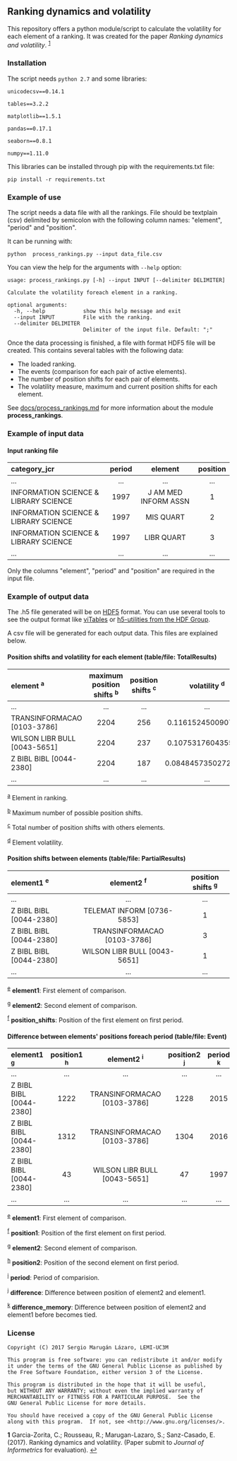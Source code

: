 
Ranking dynamics and volatility
-------------------------------

This repository offers a python module/script to calculate the volatility for each element of a ranking. It was created for the paper *Ranking dynamics and volatility*. <sup id="a1">[1](#f1)</sup>


### Installation

The script needs `python 2.7` and some libraries:

`unicodecsv==0.14.1`

`tables==3.2.2`

`matplotlib==1.5.1`

`pandas==0.17.1`

`seaborn==0.8.1`

`numpy==1.11.0`

This libraries can be installed through pip with the requirements.txt file:

`pip install -r requirements.txt`


### Example of use

The script needs a data file with all the rankings.
File should be textplain (csv) delimited by semicolon with the following column names: "element", "period" and "position".


It can be running with:

    python  process_rankings.py --input data_file.csv

You can view the help for the arguments with `--help` option:

    usage: process_rankings.py [-h] --input INPUT [--delimiter DELIMITER]

    Calculate the volatility foreach element in a ranking.
    
    optional arguments:
      -h, --help            show this help message and exit
      --input INPUT         File with the ranking.
      --delimiter DELIMITER
                            Delimiter of the input file. Default: ";"

Once the data processing is finished, a file with format HDF5 file will be created. This contains several tables with the following data:

* The loaded ranking.
* The events (comparison for each pair of active elements).
* The number of position shifts for each pair of elements.
* The volatility measure, maximum and current position shifts for each element.

See [docs/process_rankings.md](https://github.com/smarugan/uc3m_dynamics/docs/process_rankings.md) for more information about the module <b>process_rankings</b>.

### Example of input data

#### Input ranking file

|category_jcr|period|element|position|
|:-|:-:|:-:|:-:|
|...|...|...|...|
|INFORMATION SCIENCE & LIBRARY SCIENCE|1997|J AM MED INFORM ASSN|1|
|INFORMATION SCIENCE & LIBRARY SCIENCE|1997|MIS QUART|2|
|INFORMATION SCIENCE & LIBRARY SCIENCE|1997|LIBR QUART|3|
|...|...|...|...|


Only the columns "element", "period" and "position" are required in the input file.

### Example of output data

The .h5 file generated will be on [HDF5](https://support.hdfgroup.org/HDF5/) format. You can use several tools to see the output format like [viTables](http://vitables.org/) or [h5-utilities from the HDF Group](https://support.hdfgroup.org/products/hdf5_tools/#tools).

A csv file will be generated for each output data. This files are explained below.

#### Position shifts and volatility for each element (table/file: TotalResults)


|element <sup><a id="#note-a">a</a></sup>|maximum position shifts <sup><a id="#note-b">b</a></sup>|position shifts <sup><a id="#note-c">c</a></sup>|volatility <sup><a id="#note-d">d</a></sup>|
|:-|:-:|:-:|:-:|
|...|...|...|...|
|TRANSINFORMACAO [0103-3786]|2204|256|0.1161524500907441|
|WILSON LIBR BULL [0043-5651]|2204|237|0.1075317604355717|
|Z BIBL BIBL [0044-2380]|2204|187|0.08484573502722323|
|...|...|...|...|

<sup>[a](#note-a)</sup> Element in ranking.

<sup>[b](#note-b)</sup> Maximum number of possible position shifts.

<sup>[c](#note-c)</sup> Total number of position shifts with others elements.

<sup>[d](#note-d)</sup> Element volatility.


#### Position shifts between elements (table/file: PartialResults)

|element1 <sup><a id="#note-e">e</a></sup>|element2 <sup><a id="#note-f">f</a></sup>|position shifts <sup><a id="#note-g">g</a></sup>|
|:-|:-:|:-:|
|...|...|...|
|Z BIBL BIBL [0044-2380]|TELEMAT INFORM [0736-5853]|1|
|Z BIBL BIBL [0044-2380]|TRANSINFORMACAO [0103-3786]|3|
|Z BIBL BIBL [0044-2380]|WILSON LIBR BULL [0043-5651]|1|
|...|...|...|


<sup>[e](#note-e)</sup> **element1**: First element of comparison.

<sup>[g](#note-g)</sup> **element2**: Second element of comparison.

<sup>[f](#note-f)</sup> **position_shifts**: Position of the first element on first period.


#### Difference between elements' positions foreach period (table/file: Event)

|element1 <sup><a id="#note-g">g</a></sup>|position1 <sup><a id="#note-h">h</a></sup>|element2 <sup><a id="#note-i">i</a></sup>|position2 <sup><a id="#note-j">j</a></sup>|period <sup><a id="#note-k">k</a></sup>|difference <sup><a id="#note-l">l</a></sup>|difference_memory <sup><a id="#note-m">m</a></sup>
|:-|:-:|:-:|:-:|:-:|:-:|:-:|
|...|...|...|...|...|...|...|
|Z BIBL BIBL [0044-2380]|1222|TRANSINFORMACAO [0103-3786]|1228|2015|6|0|
|Z BIBL BIBL [0044-2380]|1312|TRANSINFORMACAO [0103-3786]|1304|2016|-8|0|
|Z BIBL BIBL [0044-2380]|43|WILSON LIBR BULL [0043-5651]|47|1997|4|0|
|...|...|...|...|...|...|...|


<sup>[e](#note-g)</sup> **element1**: First element of comparison.

<sup>[f](#note-f)</sup> **position1**: Position of the first element on first period.

<sup>[g](#note-g)</sup> **element2**: Second element of comparison.

<sup>[h](#note-h)</sup> **position2**: Position of the second element on first period.

<sup>[i](#note-i)</sup> **period**: Period of comparision.

<sup>[j](#note-j)</sup> **difference**: Difference between position of element2 and element1.

<sup>[k](#note-k)</sup> **difference_memory**: Difference between position of element2 and element1 before becomes tied.



### License

    Copyright (C) 2017 Sergio Marugán Lázaro, LEMI-UC3M

    This program is free software: you can redistribute it and/or modify
    it under the terms of the GNU General Public License as published by
    the Free Software Foundation, either version 3 of the License.

    This program is distributed in the hope that it will be useful,
    but WITHOUT ANY WARRANTY; without even the implied warranty of
    MERCHANTABILITY or FITNESS FOR A PARTICULAR PURPOSE.  See the
    GNU General Public License for more details.

    You should have received a copy of the GNU General Public License
    along with this program.  If not, see <http://www.gnu.org/licenses/>.

<b id="f1">1</b>  Garcia-Zorita, C.; Rousseau, R.; Marugan-Lazaro, S.; Sanz-Casado, E. (2017). Ranking dynamics and volatility. (Paper submit to *Journal of Informetrics* for evaluation). [↩](#a1)

